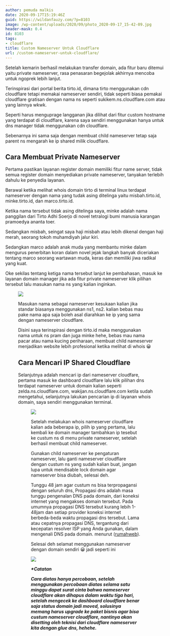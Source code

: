 ```yaml
---
author: pemuda malkis
date: 2020-09-17T15:19:46Z
guid: https://wildanfauzy.com/?p=8103
image: /wp-content/uploads/2020/09/photo_2020-09-17_15-42-09.jpg
header-mask: 0.4
id: 8103
tags:
- cloudflare
title: Custom Nameserver Untuk Cloudflare
url: /custom-nameserver-untuk-cloudflare/
---
```


Setelah kemarin berhasil melakukan transfer domain, ada fitur baru ditemui yaitu private nameserver, rasa penasaran begejolak akhirnya mencoba untuk ngoprek lebih lanjut.

Terinspirasi dari portal berita tirto.id, dimana tirto menggunakan cdn cloudflare tetapi memakai nameserver sendiri, tidak seperti biasa pemakai cloudflare gratisan dengan nama ns seperti sukikem.ns.cloudflare.com atau yang lainnya wkwk.

Seperti harus menguprage langganan jika dilihat dari fitur custom hostname yang terdapat di cloudflare, karena saya sendiri menggunakan hanya untuk dns manager tidak menggunakan cdn cloudflare.

Sebenarnya ini sama saja dengan membuat child nameserver tetap saja parent ns mengarah ke ip shared milik cloudflare.

## Cara Membuat Private Nameserver

Pertama pastikan layanan register domain memiliki fitur name server, tidak semua register domain menyediakan private nameserver, tanyakan terlebih dahulu ke penyedia layanan.

Berawal ketika melihat whois domain tirto di terminal linux terdapat nameserver dengan nama yang tudak asing ditelinga yaitu misbah.tirto.id, minke.tirto.id, dan marco.tirto.id.

Ketika nama tersebut tidak asing ditelinga saya, minke adalah nama panggilan dari Tirto Adhi Soerjo di novel tetralogi bumi manusia karangan pramoedya ananta toer.

Sedangkan misbah, seingat saya haji misbah atau lebih dikenal dengan haji merah, seorang tokoh muhamdiyah jalur kiri.

Sedangkan marco adalah anak muda yang membantu minke dalam mengurus penerbitan koran dalam novel jejak langkah banyak diceriakan tentang marco seorang wartawan muda, keras dan memiliki jiwa radikal yang kuat.

Oke sekilas tentang ketiga nama tersebut lanjut ke pembahasan, masuk ke layanan domain manager jika ada fitur private nameserver klik pilihan tersebut lalu masukan nama ns yang kalian inginkan.<figure class="wp-block-image size-large">
 
![](/wp-content/uploads/2020/09/IMG_20200917_151319_382.jpg)

Masukan nama sebagai nameserver kesukaan kalian jika standar biasanya menggunakan ns1, ns2. kalian bebas mau pake nama apa saja boleh asal diarahkan ke ip yang sama dengan nameserver cloudflare.

Disini saya terinspirasi dengan tirto.id maka menggunakan nama untuk ns pram dan juga minke hehe, bebas mau nama pacar atau nama kucing periharaan, membuat child nameserver menjadikan website lebih profesional ketika melihat di whois 😀

## Cara Mencari IP Shared Cloudflare

Selanjutnya adalah mencari ip dari nameserver cloudfare, pertama masuk ke dashboard cloudflare lalu klik pilihan dns terdapat nameserver untuk domain kalian seperti zelda.ns.cloudflare.com, wakijan.ns.cloudflare.com ketila sudah mengetahui, selanjutnya lakukan pencarian ip di layanan whois domain, saya sendiri menggunakan terminal.<figure class="wp-block-image size-large">

![](/wp-content/uploads/2020/09/Screenshot-pada-2020-09-17-15-30-52.png) 

Setelah melakukan whois nameserver cloudflare kalian ada beberapa ip, pilih ip yang pertama, lalu kembali ke domain manager tambahkan ip tesebut ke custum ns di menu private nameserver, setelah berhasil membuat child nameserver.

Gunakan child nameserver ke pengaturan nameserver, lalu ganti nameserver cloudflare dengan custum ns yang sudah kalian buat, jangan lupa untuk mendisable lock domain agar nameserver bisa diubah, selesai deh.

Tunggu 48 jam agar custum ns bisa terpropagansi dengan seluruh dns, Propagasi dns adalah masa tunggu pengenalan DNS pada domain, dari koneksi internet yang mengakses domain tersebut. Pada umumnya propagasi DNS tersebut kurang lebih 1-48jam dan setiap provider koneksi internet berbeda-beda waktu propagasi dns tersebut. Lama atau cepatnya propagasi DNS, tergantung dari kecepatan resolver ISP yang Anda gunakan, dalam mengenali DNS pada domain. menurut (<a href="https://www.rumahweb.com/journal/apa-itu-propagasi-dns/" target="_blank" rel="noreferrer noopener">rumahweb</a>).

Selesai deh selamat menggunakan nameserver dengan domain sendiri 😀 jadi seperti ini

![](/wp-content/uploads/2020/09/photo_2020-09-17_15-42-09.jpg)

**_*Catatan_**

**_Cara diatas hanya percobaan, setelah menggunakan percobaan diatas selama satu minggu dapat surat cinta bahwa nameserver cloudflare akan dihapus dalam waktu tiga hari, setelah mengecek ke dashboard cloudflare benar saja status domain jadi moved, solusinya memang harus upgrade ke paket bisnis agar bisa custum nameserver cloudflare, nantinya akan disetting oleh teknisi dari cloudflare nameserver kita dengan glue dns, hehehe._**
